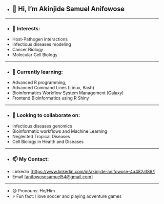 - ## **👋 Hi, I’m Akinjide Samuel Anifowose**
---
- ### **👀 Interests:**
- Host-Pathogen interactions
- Infectious diseases modeling
- Cancer Biology
- Molecular Cell Biology
---
- ### **🌱 Currently learning:**
- Advanced R programming,
- Advanced Command Lines (Linux, Bash)
- Bioinformatics Workflow System Management (Galaxy)
- Frontend Bioinformatics using R Shiny
---
- ### **💞️ Looking to collaborate on:**
- Infectious diseases genomics
- Bioinformatic workflows and Machine Learning
- Neglected Tropical Diseases
- Cell Biology in Health and Diseases
--- 
- ### **📫 My Contact:**
- Linkedin [https://www.linkedin.com/in/akinjide-anifowose-4a482a189/]
- Email [anifowosesamuel54@gmail.com]
---  
- 😄 Pronouns: He/Him
- ⚡ Fun fact: I love soccer and playing adventure games

<!---
Anifowak/Anifowak is a ✨ special ✨ repository because its `README.md` (this file) appears on your GitHub profile.
You can click the Preview link to take a look at your changes.
--->
